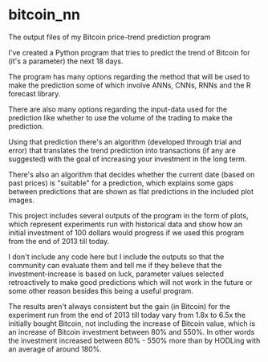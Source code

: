 # bitcoin_nn
The output files of my Bitcoin price-trend prediction program

I've created a Python program that tries to predict the trend of Bitcoin for (it's a parameter) the next 18 days.

The program has many options regarding the method that will be used to make the prediction some of which involve ANNs, CNNs, RNNs and the R forecast library.

There are also many options regarding the input-data used for the prediction like whether to use the volume of the trading to make the prediction.

Using that prediction there's an algorithm (developed through trial and error) that translates the trend prediction into transactions (if any are suggested) with the goal of increasing your investment in the long term.

There's also an algorithm that decides whether the current date (based on past prices) is "suitable" for a prediction, which explains some gaps between predictions that are shown as flat predictions in the included plot images.

This project includes several outputs of the program in the form of plots, which represent experiments run with historical data and show how an initial investment of 100 dollars would progress if we used this program from the end of 2013 till today.

I don't include any code here but I include the outputs so that the community can evaluate them and tell me if they believe that the investment-increase is based on luck, parameter values selected retroactively to make good predictions which will not work in the future or some other reason besides this being a useful program.

The results aren't always consistent but the gain (in Bitcoin) for the experiment run from the end of 2013 till today vary from 1.8x to 6.5x the initially bought Bitcoin, not including the increase of Bitcoin value, which is an increase of Bitcoin investment between 80% and 550%. In other words the investment increased between 80% - 550% more than by HODLing with an average of around 180%.
